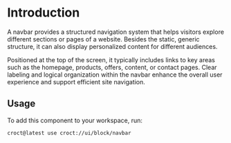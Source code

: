 # Introduction

A navbar provides a structured navigation system that helps visitors explore different sections or pages of a website.
Besides the static, generic structure, it can also display personalized content for different audiences.

Positioned at the top of the screen, it typically includes links to key areas such as the homepage, products, offers,
content, or contact pages. Clear labeling and logical organization within the navbar enhance the overall
user experience and support efficient site navigation.

## Usage

To add this component to your workspace, run:

```croct-cmd
croct@latest use croct://ui/block/navbar
```
